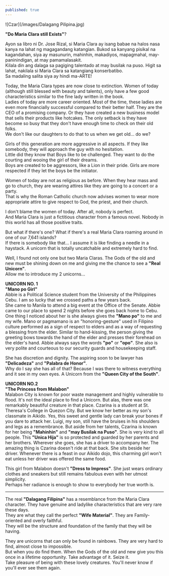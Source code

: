 ```yaml
---
published: true
---
```

![Czar](/images/Dalagang Pilipina.jpg)


**"Do Maria Clara still Exists"**?

Ayon sa libro ni Dr. Jose Rizal, si Maria Clara ay isang babae na halos nasa kanya na lahat ng magagandang katangian. Bukod sa kanyang pisikal na kagandahan, siya ay masunurin, mahinhin, makadiyos, mapagmahal, may-paninindigan, at may pamamalasakit.   
Kilala din ang dalaga sa pagiging talentado at may busilak na puso. 
Higit sa lahat, nakilala si Maria Clara sa katangiang konserbatibo.   
Sa madaling salita siya ay hindi ma-ARTE!

Today, the Maria Clara types are now close to extinction. Women of today (although still blessed with beauty and talents), only have a few good characteristics similar to the fine lady written in the book.   
Ladies of today are more career oriented. Most of the time, these ladies are even more financially successful compared to their better half. 
They are the CEO of a promising company. Or they have created a new business model that sells their products like hotcakes.
The only setback is they have become so busy that they don't have enough time to check on their old folks.   
We don't like our daughters to do that to us when we get old... do we?

Girls of this generation are more aggressive in all aspects. If they like somebody, they will approach the guy with no hesitation.   
Little did they know that Boys like to be challenged. They want to do the courting and wooing the girl of their dreams.   
Boys are created to be aggressors, like a Lion in their pride. 
Girls are more respected if they let the boys be the initiator. 

Women of today are not as religious as before. When they hear mass and go to church, they are wearing attires like they are going to a concert or a party.   
That is why the Roman Catholic church now advises women to wear more appropriate attire to give respect to God, the priest, and their church. 

I don't blame the women of today. After all, nobody is perfect.   
And Maria Clara is just a fictitious character from a famous novel. Nobody in this world has all those positive traits. 

But what if there's one? What if there's a real Maria Clara roaming around in one of our 7,641 islands?   
If there is somebody like that... I assume it is like finding a needle in a haystack. A unicorn that is totally uncatchable and extremely hard to find. 

Well, I found not only one but two Maria Claras. The Gods of the old and new must be shining down on me and giving me the chance to see a **"Real Unicorn"**.   
Allow me to introduce my 2 unicorns...

**UNICORN NO. 1**   
**"Mano po Girl"**   
Abbie is a Political Science student from the University of the Philippines Cebu. I am so lucky that we crossed paths a few years back.   
She came to Manila to attend a big event at the Office of the Senate. 
Abbie came to our place to spend 2 nights before she goes back home to Cebu.
One thing I noticed about her is she always gives the **"Mano po"** to me and my wife.  Mano or pagmamano is an "honoring-gesture" used in Filipino culture performed as a sign of respect to elders and as a way of requesting a blessing from the elder. 
Similar to hand-kissing, the person giving the greeting bows towards the hand of the elder and presses their forehead on the elder's hand.
Abbie always says the words **"po"** or **"opo"**. She also is very polite and courteous to our security guards and housekeeping staff.  

She has discretion and dignity. The aspiring soon to be lawyer has **"Delicadeza"** and **"Palabra de Honor"**.   
Why do I say she has all of that? Because I was there to witness everything and it see in my own eyes. A Unicorn from the **"Queen City of the South"**.

**UNICORN NO.2**   
**"The Princess from Malabon"**   
Malabon City is known for poor waste management and highly vulnerable to flood. It's not the ideal place to find a Unicorn.
But alas, there was one remarkably beautiful creature in that place.
Czarina is a student at St. Theresa's College in Quezon City. But we know her better as my son's classmate in Aikido. 
Yes, this sweet and gentle lady can break your bones if you dare to attack her. Luigi, my son, still have the bruises in his shoulders and legs as a remembrance.
But aside from her talents, Czarina is known for her being **"Mahinhin"** and **"may Busilak na Puso"**. 
She is very kind to all people. This **"Unica Hija"** is so protected and guarded by her parents and her brothers. Wherever she goes, she has a driver to accompany her.
The amazing thing is Czarina doesn't ride at that back. She sits beside her driver. Whenever there is a feast in our Aikido dojo, this charming girl won't eat unless her driver was offered the same food. 

This girl from Malabon doesn't **"Dress to Impress"**. She just wears ordinary clothes and sneakers but still remains fabulous even with her utmost simplicity.   
Perhaps her radiance is enough to show to everybody her true worth is. 

----------------------------------------------------------------------------

The real **"Dalagang Filipina"** has a resemblance from the Maria Clara character. They have genuine and ladylike characteristics that are very rare these days.   
They are what they call the perfect **"Wife Material"**. 
They are Family-oriented and overly faithful.   
They will be the structure and foundation of the family that they will be having. 

They are unicorns that can only be found in rainbows. They are very hard to find, almost close to impossible.   
But when you do find them. When the Gods of the old and new give you this once in a lifetime opportunity. Take advantage of it. Seize it.   
Take pleasure of being with these lovely creatures. You'll never know if you'll ever see them again.  
 